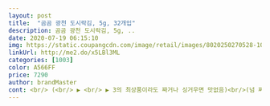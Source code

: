 ```yaml
---
layout: post 
title:  "곰곰 광천 도시락김, 5g, 32개입" 
description: 곰곰 광천 도시락김, 5g, ..
date: 2020-07-19 06:15:10 
img: https://static.coupangcdn.com/image/retail/images/8020250270528-10ac8b65-0c86-45a1-a733-2d57c2cdc98b.jpg 
linkUrl: http://me2.do/x5LBl3ML 
categories: [1003] 
color: A566FF 
price: 7290 
author: brandMaster 
cont: <br/> (<br/> ▶ <br/> ▶ 3의 최상품이라도 짜거나 싱거우면 맛없음)<br/>(넘 짜지않고 넘싱겁지않아요)<br/>(바삭거리는식감땜 넘태우지않아 쓴맛같은거없어요)<br/>(아주 바삭거리면 밥싸기도전에 부서짐)<br/>(정말 깔끔해요)<br/><br/> -<br/><br/> -<br/> -<br/> -<br/>1.<br/> 기름쩐내없어요<br/>2.<br/> 다먹고보면 보관통에도 기름이 전혀없어요<br/>3.<br/> 적당히 바삭거려요<br/>4.<br/> 적당히 짭쪼름해요<br/>7020원에 구매했구요 32봉입니다 로켓<br/>✅ 가격  7,020 한봉당 <br/> -<br/> ->219원 꼴 , 한장 당 <br/> -<br/> -<br/> -> 22원 꼴<br/>✅ 개수  16개 두봉으로 나눠서 옴<br/>✅ 구매동기  비빔면도 좋아하고 밥에 김 싸먹는 걸 좋아해서 구매하였습니다 <br/> 
---
```

 